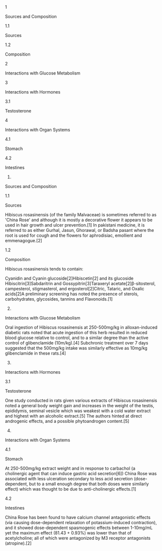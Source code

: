 1

Sources and Composition

1.1

Sources

1.2

Composition

2

Interactions with Glucose Metabolism

3

Interactions with Hormones

3.1

Testosterone

4

Interactions with Organ Systems

4.1

Stomach

4.2

Intestines

1.

Sources and Composition

1.1

Sources

Hibiscus rosasinensis (of the family Malvaceae) is sometimes referred to as 'China Rose' and although it is mostly a decorative flower it appears to be used in hair growth and ulcer prevention.[1] In pakistani medicine, it is referred to as either Gurhal, Jasun, Ghorawal, or Badsha pasant where the root is used for cough and the flowers for aphrodisiac, emollient and emmenagogue.[2]

1.2

Composition

Hibiscus rosasinensis tends to contain:

Cyanidin and Cyanin glucoside[2]Hibiscetin[2] and its glucoside Hibiscitrin[3]Sabdaritrin and Gossypitrin[3]Taraxeryl acetate[2]β-sitosterol, campesterol, stigmasterol, and ergosterol[2]Citric, Tataric, and Oxalic acids[2]A preliminary screening has noted the presence of sterols, carbohydrates, glycosides, tannins and Flavonoids.[1]

2.

Interactions with Glucose Metabolism

Oral ingestion of Hibiscus rosasinensis at 250-500mg/kg in alloxan-induced diabetic rats noted that acute ingestion of this herb resulted in reduced blood glucose relative to control, and to a similar degree than the active control of glibenclamide (10m/kg).[4] Subchronic treatment over 7 days suggested that the 500mg/kg intake was similarly effective as 10mg/kg glibenclamide in these rats.[4]

3.

Interactions with Hormones

3.1

Testosterone

One study conducted in rats given various extracts of Hibiscus rosasinensis noted a general body weight gain and increases in the weight of the testis, epididymis, seminal vesicle which was weakest with a cold water extract and highest with an alcoholic extract.[5] The authors hinted at direct androgenic effects, and a possible phytoandrogen content.[5]

4.

Interactions with Organ Systems

4.1

Stomach

At 250-500mg/kg extract weight and in response to carbachol (a cholinergic agent that can induce gastric acid secretion[6]) China Rose was associated with less ulceration secondary to less acid secretion (dose-dependent, but to a small enough degree that both doses were similarly effect) which was thought to be due to anti-cholinergic effects.[1]

4.2

Intestines

China Rose has been found to have calcium channel antagonistic effects (via causing dose-dependent relaxation of potassium-induced contraction), and it showed dose-dependent spasmogenic effects between 1-10mg/mL yet the maximum effect (81.43 + 0.93%) was lower than that of acetylcholine; all of which were antagonized by M3 receptor antagonists (atropine).[2]

